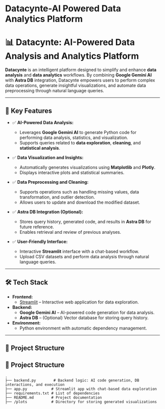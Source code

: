# Datacynte-AI Powered Data Analytics Platform

# 📊 **Datacynte: AI-Powered Data Analysis and Analytics Platform**

**Datacynte** is an intelligent platform designed to simplify and enhance **data analysis** and **data analytics** workflows. By combining **Google Gemini AI** with **Astra DB** integration, Datacynte empowers users to perform complex data operations, generate insightful visualizations, and automate data preprocessing through natural language queries.

---

## 🚀 **Key Features**

- ✅ **AI-Powered Data Analysis:**  
   - Leverages **Google Gemini AI** to generate Python code for performing data analysis, statistics, and visualization.  
   - Supports queries related to **data exploration**, **cleaning**, and **statistical analysis**.  

- ✅ **Data Visualization and Insights:**  
   - Automatically generates visualizations using **Matplotlib** and **Plotly**.  
   - Displays interactive plots and statistical summaries.  

- ✅ **Data Preprocessing and Cleaning:**  
   - Supports operations such as handling missing values, data transformation, and outlier detection.  
   - Allows users to update and download the modified dataset.  

- ✅ **Astra DB Integration (Optional):**  
   - Stores query history, generated code, and results in **Astra DB** for future reference.  
   - Enables retrieval and review of previous analyses.  

- ✅ **User-Friendly Interface:**  
   - Interactive **Streamlit** interface with a chat-based workflow.  
   - Upload CSV datasets and perform data analysis through natural language queries.  

---

## 🛠️ **Tech Stack**

- **Frontend:**  
    - [Streamlit](https://streamlit.io) – Interactive web application for data exploration.  
- **Backend:**  
    - **Google Gemini AI** – AI-powered code generation for data analysis.  
    - **Astra DB** – (Optional) Vector database for storing query history.  
- **Environment:**  
    - Python environment with automatic dependency management.  

---

## 📂 **Project Structure**
## 📂 **Project Structure**

```
.   
├── backend.py        # Backend logic: AI code generation, DB interactions, and execution  
├── app.py           # Streamlit app with chat-based data exploration  
├── requirements.txt # List of dependencies  
├── README.md        # Project documentation  
├── /plots           # Directory for storing generated visualizations

```
